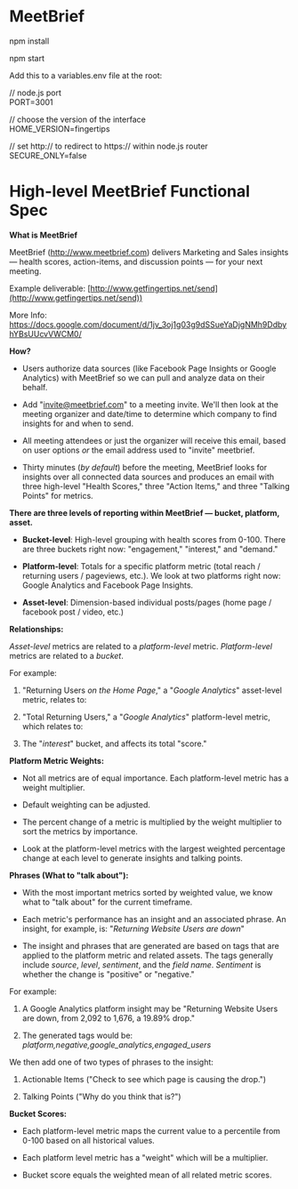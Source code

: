 # MeetBrief

npm install

npm start

Add this to a variables.env file at the root:

// node.js port  
PORT=3001	

// choose the version of the interface  
HOME_VERSION=fingertips

// set http:// to redirect to https:// within node.js router  
SECURE_ONLY=false


# High-level MeetBrief Functional Spec

**What is MeetBrief**

MeetBrief (http://www.meetbrief.com) delivers Marketing and Sales insights — health scores, action-items, and discussion points — for your next meeting. 

Example deliverable: [http://www.getfingertips.net/send](http://www.getfingertips.net/send))

More Info: https://docs.google.com/document/d/1jv_3oj1g03g9dSSueYaDjgNMh9DdbyhYBsUUcvVWCM0/

**How?**


*   Users authorize data sources (like Facebook Page Insights or Google Analytics) with MeetBrief so we can pull and analyze data on their behalf.

*   Add "[invite@meetbrief.com](mailto:insights@meetbrief.com)" to a meeting invite. We'll then look at the meeting organizer and date/time to determine which company to find insights for and when to send.

*   All meeting attendees or just the organizer will receive this email, based on user options _or_ the email address used to "invite" meetbrief.

*   Thirty minutes (_by default_) before the meeting, MeetBrief looks for insights over all connected data sources and produces an email with three high-level "Health Scores," three "Action Items," and three "Talking Points" for metrics.

**There are three levels of reporting within MeetBrief — bucket, platform, asset.**



*   **Bucket-level**: High-level grouping with health scores from 0-100. There are three buckets right now: "engagement," "interest," and "demand."

*   **Platform-level**: Totals for a specific platform metric (total reach / returning users / pageviews, etc.). We look at two platforms right now: Google Analytics and Facebook Page Insights.

*   **Asset-level**: Dimension-based individual posts/pages (home page / facebook post / video, etc.)

**Relationships:**

_Asset-level_ metrics are related to a _platform-level_ metric. _Platform-level_ metrics are related to a _bucket_.

For example: 

1.  "Returning Users _on the Home Page_," a "_Google Analytics_" asset-level metric, relates to:

2.  "Total Returning Users," a "_Google Analytics_" platform-level metric, which relates to:

3.  The "_interest_" bucket, and affects its total "score."

**Platform Metric Weights:**

*   Not all metrics are of equal importance. Each platform-level metric has a weight multiplier.

*   Default weighting can be adjusted. 

*   The percent change of a metric is multiplied by the weight multiplier to sort the metrics by importance.

*   Look at the platform-level metrics with the largest weighted percentage change at each level to generate insights and talking points.


**Phrases (What to "talk about"):**

*   With the most important metrics sorted by weighted value, we know what to "talk about" for the current timeframe. 

*   Each metric's performance has an insight and an associated phrase. An insight, for example, is: "_Returning Website Users are down_"

*   The insight and phrases that are generated are based on tags that are applied to the platform metric and related assets. The tags generally include _source_, _level_, _sentiment_, and the _field name_. _Sentiment_ is whether the change is "positive" or "negative."

For example:

1.  A Google Analytics platform insight may be "Returning Website Users are down, from 2,092 to 1,676, a 19.89% drop." 

2.  The generated tags would be: _platform,negative,google_analytics,engaged_users_

We then add one of two types of phrases to the insight:

1.  Actionable Items ("Check to see which page is causing the drop.")

2.  Talking Points ("Why do you think that is?")

**Bucket Scores:**

*   Each platform-level metric maps the current value to a percentile from 0-100 based on all historical values.

*   Each platform level metric has a "weight" which will be a multiplier. 

*   Bucket score equals the weighted mean of all related metric scores.
